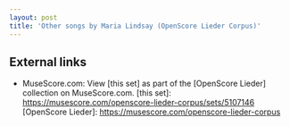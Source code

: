 ```yaml
---
layout: post
title: 'Other songs by Maria Lindsay (OpenScore Lieder Corpus)'
---
```


## External links

- MuseScore.com: View [this set] as part of the [OpenScore Lieder] collection on MuseScore.com.
[this set]: https://musescore.com/openscore-lieder-corpus/sets/5107146
[OpenScore Lieder]: https://musescore.com/openscore-lieder-corpus
